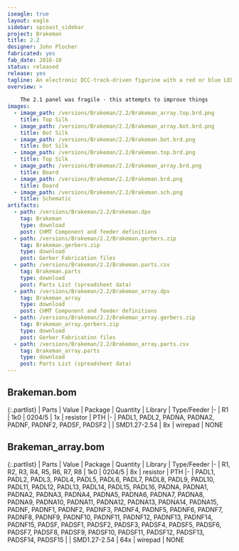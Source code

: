 ```yaml
---
iseagle: true
layout: eagle
sidebar: spcoast_sidebar
project: Brakeman
title: 2.2
designer: John Plocher
fabricated: yes
fab_date: 2016-10
status: released
release: yes
tagline: An electronic DCC-track-driven figurine with a red or blue LED
overview: >
    
    The 2.1 panel was fragile - this attempts to improve things
images:
  - image_path: /versions/Brakeman/2.2/Brakeman_array.top.brd.png
    title: Top Silk
  - image_path: /versions/Brakeman/2.2/Brakeman_array.bot.brd.png
    title: Bot Silk
  - image_path: /versions/Brakeman/2.2/Brakeman.bot.brd.png
    title: Bot Silk
  - image_path: /versions/Brakeman/2.2/Brakeman.top.brd.png
    title: Top Silk
  - image_path: /versions/Brakeman/2.2/Brakeman_array.brd.png
    title: Board
  - image_path: /versions/Brakeman/2.2/Brakeman.brd.png
    title: Board
  - image_path: /versions/Brakeman/2.2/Brakeman.sch.png
    title: Schematic
artifacts:
  - path: /versions/Brakeman/2.2/Brakeman.dpv
    tag: Brakeman
    type: download
    post: CHMT Component and feeder definitions
  - path: /versions/Brakeman/2.2/Brakeman.gerbers.zip
    tag: Brakeman.gerbers.zip
    type: download
    post: Gerber Fabrication files
  - path: /versions/Brakeman/2.2/Brakeman.parts.csv
    tag: Brakeman.parts
    type: download
    post: Parts List (spreadsheet data)
  - path: /versions/Brakeman/2.2/Brakeman_array.dpv
    tag: Brakeman_array
    type: download
    post: CHMT Component and feeder definitions
  - path: /versions/Brakeman/2.2/Brakeman_array.gerbers.zip
    tag: Brakeman_array.gerbers.zip
    type: download
    post: Gerber Fabrication files
  - path: /versions/Brakeman/2.2/Brakeman_array.parts.csv
    tag: Brakeman_array.parts
    type: download
    post: Parts List (spreadsheet data)
---
```


## Brakeman.bom

{:.partlist}
| Parts | Value | Package | Quantity | Library | Type/Feeder
|-
| R1 | 1k0 | 0204/5 | 1x | resistor | PTH
|-
| PADL1, PADL2, PADNA, PADNA2, PADNF, PADNF2, PADSF, PADSF2 |  | SMD1.27-2.54 | 8x | wirepad | NONE

## Brakeman_array.bom

{:.partlist}
| Parts | Value | Package | Quantity | Library | Type/Feeder
|-
| R1, R2, R3, R4, R5, R6, R7, R8 | 1k0 | 0204/5 | 8x | resistor | PTH
|-
| PADL1, PADL2, PADL3, PADL4, PADL5, PADL6, PADL7, PADL8, PADL9, PADL10, PADL11, PADL12, PADL13, PADL14, PADL15, PADL16, PADNA, PADNA1, PADNA2, PADNA3, PADNA4, PADNA5, PADNA6, PADNA7, PADNA8, PADNA9, PADNA10, PADNA11, PADNA12, PADNA13, PADNA14, PADNA15, PADNF, PADNF1, PADNF2, PADNF3, PADNF4, PADNF5, PADNF6, PADNF7, PADNF8, PADNF9, PADNF10, PADNF11, PADNF12, PADNF13, PADNF14, PADNF15, PADSF, PADSF1, PADSF2, PADSF3, PADSF4, PADSF5, PADSF6, PADSF7, PADSF8, PADSF9, PADSF10, PADSF11, PADSF12, PADSF13, PADSF14, PADSF15 |  | SMD1.27-2.54 | 64x | wirepad | NONE
